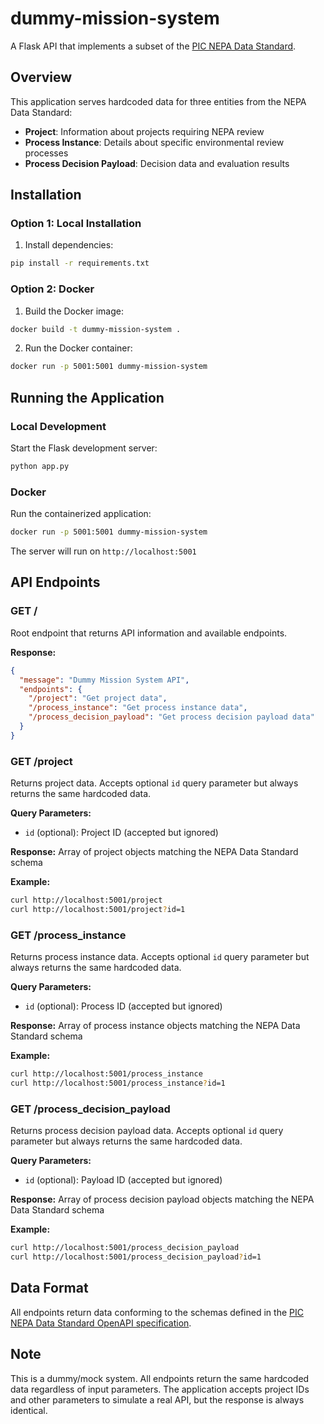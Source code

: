 # dummy-mission-system

A Flask API that implements a subset of the [PIC NEPA Data Standard](https://github.com/GSA-TTS/pic-standards/blob/main/src/openapi/openapi.json).

## Overview

This application serves hardcoded data for three entities from the NEPA Data Standard:
- **Project**: Information about projects requiring NEPA review
- **Process Instance**: Details about specific environmental review processes
- **Process Decision Payload**: Decision data and evaluation results

## Installation

### Option 1: Local Installation

1. Install dependencies:
```bash
pip install -r requirements.txt
```

### Option 2: Docker

1. Build the Docker image:
```bash
docker build -t dummy-mission-system .
```

2. Run the Docker container:
```bash
docker run -p 5001:5001 dummy-mission-system
```

## Running the Application

### Local Development

Start the Flask development server:
```bash
python app.py
```

### Docker

Run the containerized application:
```bash
docker run -p 5001:5001 dummy-mission-system
```

The server will run on `http://localhost:5001`

## API Endpoints

### GET /
Root endpoint that returns API information and available endpoints.

**Response:**
```json
{
  "message": "Dummy Mission System API",
  "endpoints": {
    "/project": "Get project data",
    "/process_instance": "Get process instance data",
    "/process_decision_payload": "Get process decision payload data"
  }
}
```

### GET /project
Returns project data. Accepts optional `id` query parameter but always returns the same hardcoded data.

**Query Parameters:**
- `id` (optional): Project ID (accepted but ignored)

**Response:** Array of project objects matching the NEPA Data Standard schema

**Example:**
```bash
curl http://localhost:5001/project
curl http://localhost:5001/project?id=1
```

### GET /process_instance
Returns process instance data. Accepts optional `id` query parameter but always returns the same hardcoded data.

**Query Parameters:**
- `id` (optional): Process ID (accepted but ignored)

**Response:** Array of process instance objects matching the NEPA Data Standard schema

**Example:**
```bash
curl http://localhost:5001/process_instance
curl http://localhost:5001/process_instance?id=1
```

### GET /process_decision_payload
Returns process decision payload data. Accepts optional `id` query parameter but always returns the same hardcoded data.

**Query Parameters:**
- `id` (optional): Payload ID (accepted but ignored)

**Response:** Array of process decision payload objects matching the NEPA Data Standard schema

**Example:**
```bash
curl http://localhost:5001/process_decision_payload
curl http://localhost:5001/process_decision_payload?id=1
```

## Data Format

All endpoints return data conforming to the schemas defined in the [PIC NEPA Data Standard OpenAPI specification](https://github.com/GSA-TTS/pic-standards/blob/main/src/openapi/openapi.json).

## Note

This is a dummy/mock system. All endpoints return the same hardcoded data regardless of input parameters. The application accepts project IDs and other parameters to simulate a real API, but the response is always identical.